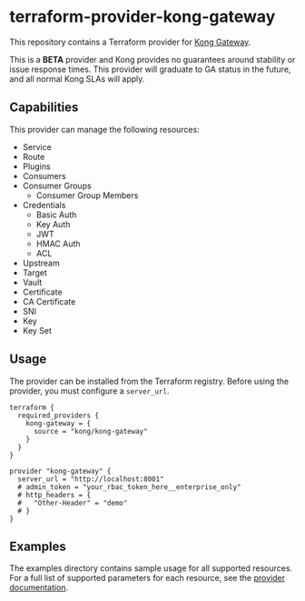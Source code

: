 # terraform-provider-kong-gateway

This repository contains a Terraform provider for [Kong Gateway](https://docs.konghq.com/gateway/?utm_source=github&utm_campaign=terraform-provider-kong-gateway).

This is a **BETA** provider and Kong provides no guarantees around stability or issue response times. This provider will graduate to GA status in the future, and all normal Kong SLAs will apply.

## Capabilities

This provider can manage the following resources:

- Service
- Route
- Plugins
- Consumers
- Consumer Groups
  - Consumer Group Members
- Credentials
  - Basic Auth
  - Key Auth
  - JWT
  - HMAC Auth
  - ACL
- Upstream
- Target
- Vault
- Certificate
- CA Certificate
- SNI
- Key
- Key Set

## Usage

The provider can be installed from the Terraform registry. Before using the provider, you must configure a `server_url`.

```hcl
terraform {
  required_providers {
    kong-gateway = {
      source = "kong/kong-gateway"
    }
  }
}

provider "kong-gateway" {
  server_url = "http://localhost:8001"
  # admin_token = "your_rbac_token_here__enterprise_only"
  # http_headers = {
  #   "Other-Header" = "demo"
  # }
}
```

## Examples

The examples directory contains sample usage for all supported resources. For a full list of supported parameters for each resource, see the [provider documentation](https://registry.terraform.io/providers/Kong/kong-gateway/latest/docs).
